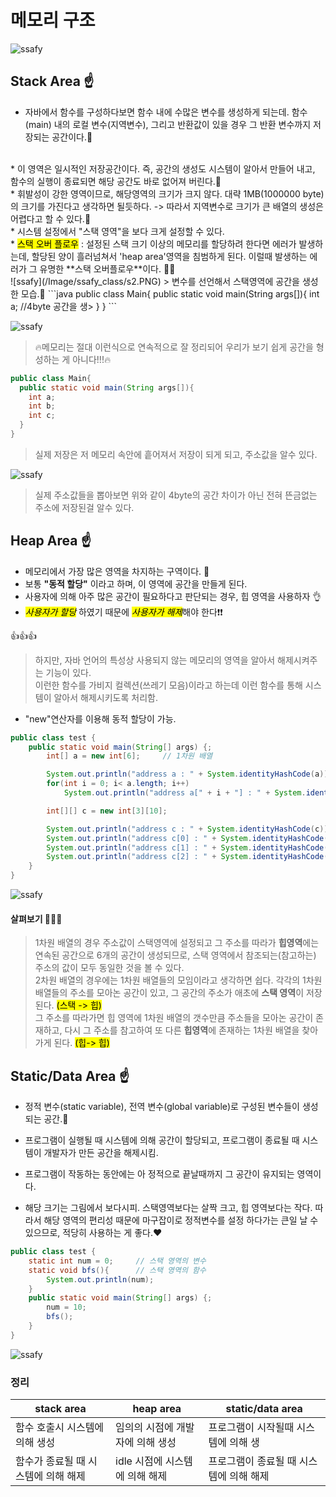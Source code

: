 # 메모리 구조

![ssafy](/Image/ssafy_class/s1.PNG)

## Stack Area  ☝️

* 자바에서 함수를 구성하다보면 함수 내에 수많은 변수를 생성하게 되는데. 함수(main) 내의 로컬 변수(지역변수), 그리고 반환값이 있을 경우 그 반환 변수까지 저장되는 공간이다.🐬
<br>
* 이 영역은 일시적인 저장공간이다. 즉, 공간의 생성도 시스템이 알아서 만들어 내고, 함수의 실행이 종료되면 해당 공간도 바로 없어져 버린다.🦅
<br>
* 휘발성이 강한 영역이므로, 해당영역의 크기가 크지 않다. 대략 1MB(1000000 byte)의 크기를 가진다고 생각하면 될듯하다. -> 따라서 지역변수로 크기가 큰 배열의 생성은 어렵다고 할 수 있다.🙂
<br>
* 시스템 설정에서 "스택 영역"을 보다 크게 설정할 수 있다.
<br>
* <mark>스택 오버 플로우</mark> : 설정된 스택 크기 이상의 메모리를 할당하려 한다면 에러가 발생하는데, 할당된 양이 흘러넘쳐서 'heap area'영역을 침범하게 된다. 이럴때 발생하는 에러가 그 유명한 **스택 오버플로우**이다. 🤞🤞
<br>
![ssafy](/Image/ssafy_class/s2.PNG)
> 변수를 선언해서 스택영역에 공간을 생성한 모습.🔎
```java
public class Main{
  public static void main(String args[]){
    int a;    //4byte 공간을 생>
  }
}
```

![ssafy](/Image/ssafy_class/s3.PNG)
> 🔥메모리는 절대 이런식으로 연속적으로 잘 정리되어 우리가 보기 쉽게 공간을 형성하는 게 아니다!!!🔥


```java
public class Main{
  public static void main(String args[]){
    int a;
    int b;
    int c;
  }
}
```


> 실제 저장은 저 메모리 속안에 흩어져서 저장이 되게 되고, 주소값을 알수 있다.

![ssafy](/Image/ssafy_class/s4.PNG)

> 실제 주소값들을 뽑아보면 위와 같이 4byte의 공간 차이가 아닌 전혀 뜬금없는 주소에 저장된걸 알수 있다.

## Heap Area  ☝️

* 메모리에서 가장 많은 영역을 차지하는 구역이다. 🐳
* 보통 **"동적 할당"** 이라고 하며, 이 영역에 공간을 만들게 된다.
* 사용자에 의해 아주 많은 공간이 필요하다고 판단되는 경우, 힙 영역을 사용하자 👌
* <mark>*사용자가 할당*</mark> 하였기 때문에 <mark>*사용자가 해제*</mark>해야 한다❗❗

👍👍👍
> 하지만, 자바 언어의 특성상 사용되지 않는 메모리의 영역을 알아서 해제시켜주는 기능이 있다.<br>
> 이런한 함수를 가비지 컬렉션(쓰레기 모음)이라고 하는데 이런 함수를 통해 시스템이 알아서 해제시키도록 처리함.

* "new"연산자를 이용해 동적 할당이 가능.

```java
public class test {
    public static void main(String[] args) {;
        int[] a = new int[6];     // 1차원 배열

        System.out.println("address a : " + System.identityHashCode(a));
        for(int i = 0; i< a.length; i++)
            System.out.println("address a[" + i + "] : " + System.identityHashCode(a[i]));

        int[][] c = new int[3][10];

        System.out.println("address c : " + System.identityHashCode(c));
        System.out.println("address c[0] : " + System.identityHashCode(c[0]));
        System.out.println("address c[1] : " + System.identityHashCode(c[1]));
        System.out.println("address c[2] : " + System.identityHashCode(c[2]));
    }
}
```
![ssafy](/Image/ssafy_class/s5.PNG)

#### 살펴보기 🔎🔎🔎
> 1차원 배열의 경우 주소값이 스택영역에 설정되고 그 주소를 따라가 **힙영역**에는 연속된 공간으로 6개의 공간이 생성되므로, 스택 영역에서 참조되는(참고하는) 주소의 값이 모두 동일한 것을 볼 수 있다.<br>
> 2차원 배열의 경우에는 1차원 배열들의 모임이라고 생각하면 쉽다. 각각의 1차원 배열들의 주소를 모아논 공간이 있고, 그 공간의 주소가 애초에 **스택 영역**이 저장된다. <mark>(스택 -> 힙) </mark><br>
> 그 주소를 따라가면 힙 영역에 1차원 배열의 갯수만큼 주소들을 모아논 공간이 존재하고, 다시 그 주소를 참고하여 또 다른 **힙영역**에 존재하는 1차원 배열을 찾아가게 된다. <mark>(힙-> 힙) </mark>


## Static/Data Area  ☝️

* 정적 변수(static variable), 전역 변수(global variable)로 구성된 변수들이 생성되는 공간.🦈
* 프로그램이 실행될 때 시스템에 의해 공간이 할당되고, 프로그램이 종료될 때 시스템이 개발자가 만든 공간을 해제시킴.

* 프로그램이 작동하는 동안에는 아 정적으로 끝날때까지 그 공간이 유지되는 영역이다.
* 해당 크기는 그림에서 보다시피. 스택영역보다는 살짝 크고, 힙 영역보다는 작다. 따라서 해당 영역의 편리성 때문에 마구잡이로 정적변수를 설정 하다가는 큰일 날 수 있으므로, 적당히 사용하는 게 좋다.❤️

```java
public class test {
    static int num = 0;     // 스택 영역의 변수
    static void bfs(){      // 스택 영역의 함수
        System.out.println(num);
    }
    public static void main(String[] args) {;
        num = 10;
        bfs();
    }
}

```
![ssafy](/Image/ssafy_class/s6.PNG)


### 정리

|stack area | heap area | static/data area|
|---|---|---|
|함수 호출시 시스템에 의해 생성 | 임의의 시점에 개발자에 의해 생성 | 프로그램이 시작될때 시스템에 의해 생|
|함수가 종료될 때 시스템에 의해 해제 | idle 시점에 시스템에 의해 해제 | 프로그램이 종료될 때 시스템에 의해 해제|




